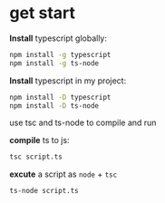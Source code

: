 # get start

**Install** typescript globally:

```bash
npm install -g typescript
npm install -g ts-node
```

**Install** typescript in my project:

```bash
npm install -D typescript
npm install -D ts-node
```

use tsc and ts-node to compile and run

**compile** ts to js:

```bash
tsc script.ts
```

**excute** a script as `node` + `tsc`

```bash
ts-node script.ts
```
